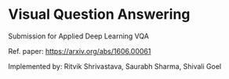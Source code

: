 # Visual Question Answering
Submission for Applied Deep Learning VQA


Ref. paper: https://arxiv.org/abs/1606.00061


Implemented by: Ritvik Shrivastava, Saurabh Sharma, Shivali Goel
